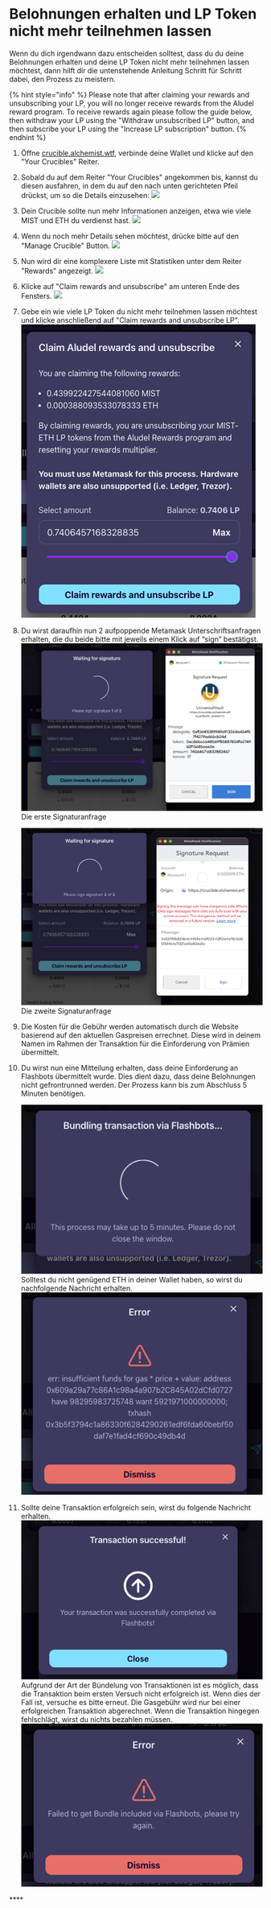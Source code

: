 # Belohnungen erhalten und LP Token nicht mehr teilnehmen lassen

Wenn du dich irgendwann dazu entscheiden solltest, dass du du deine Belohnungen erhalten und deine LP Token nicht mehr teilnehmen lassen möchtest, dann hilft dir die untenstehende Anleitung Schritt für Schritt dabei, den Prozess zu meistern.

{% hint style="info" %}
Please note that after claiming your rewards and unsubscribing your LP, you will no longer receive rewards from the Aludel reward program. To receive rewards again please follow the guide below, then withdraw your LP using the "Withdraw unsubscribed LP" button, and then subscribe your LP using the "Increase LP subscription" button.
{% endhint %}

1. Öffne [crucible.alchemist.wtf](https://crucible.alchemist.wtf/), verbinde deine Wallet und klicke auf den "Your Crucibles" Reiter.
2. Sobald du auf dem Reiter "Your Crucibles" angekommen bis, kannst du diesen ausfahren, in dem du auf den nach unten gerichteten Pfeil drückst, um so die Details einzusehen: ![](../../.gitbook/assets/screenshot-2021-05-07-at-12.50.58.png) 
3. Dein Crucible sollte nun mehr Informationen anzeigen, etwa wie viele MIST und ETH du verdienst hast. ![](../../.gitbook/assets/screenshot-2021-05-07-at-12.50.42.png)  
4. Wenn du noch mehr Details sehen möchtest, drücke bitte auf den "Manage Crucible" Button. ![](../../.gitbook/assets/screenshot-2021-05-07-at-12.51.04.png)  
5. Nun wird dir eine komplexere Liste mit Statistiken unter dem Reiter "Rewards" angezeigt.  ![](../../.gitbook/assets/screenshot-2021-05-07-at-12.51.22.png)  
6. Klicke auf "Claim rewards and unsubscribe" am unteren Ende des Fensters. ![](../../.gitbook/assets/screenshot-2021-05-07-at-13.05.52.png)  
7. Gebe ein wie viele LP Token du nicht mehr teilnehmen lassen möchtest und klicke anschließend auf "Claim rewards and unsubscribe LP". ![](../../.gitbook/assets/1.png)  
8. Du wirst daraufhin nun 2 aufpoppende Metamask Unterschriftsanfragen erhalten, die du beide bitte mit jeweils einem Klick auf “sign” bestätigst.  
   ![](../../.gitbook/assets/2%20%282%29%20%282%29%20%281%29.png)   
   Die erste Signaturanfrage

  
   ![](../../.gitbook/assets/3%20%281%29%20%285%29%20%281%29%20%284%29.png)  
    Die zweite Signaturanfrage

9. Die Kosten für die Gebühr werden automatisch durch die Website basierend auf den aktuellen Gaspreisen errechnet. Diese wird in deinem Namen im Rahmen der Transaktion für die Einforderung von Prämien übermittelt.

10. Du wirst nun eine Mitteilung erhalten, dass deine Einforderung an Flashbots übermittelt wurde. Dies dient dazu, dass deine Belohnungen nicht gefrontrunned werden. Der Prozess kann bis zum Abschluss 5 Minuten benötigen.

    ![](../../.gitbook/assets/4%20%281%29%20%282%29.png)  
    Solltest du nicht genügend ETH in deiner Wallet haben, so wirst du nachfolgende Nachricht erhalten.  
    ![](../../.gitbook/assets/edlin%20%281%29.png)

11. Sollte deine Transaktion erfolgreich sein, wirst du folgende Nachricht erhalten. ![](../../.gitbook/assets/6.png) Aufgrund der Art der Bündelung von Transaktionen ist es möglich, dass die Transaktion beim ersten Versuch nicht erfolgreich ist. Wenn dies der Fall ist, versuche es bitte erneut. Die Gasgebühr wird nur bei einer erfolgreichen Transaktion abgerechnet. Wenn die Transaktion hingegen fehlschlägt, wirst du nichts bezahlen müssen. ![](../../.gitbook/assets/7%20%281%29.png)



\*\*\*\*

